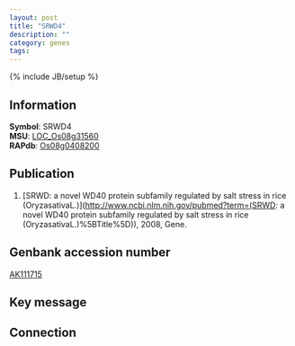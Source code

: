 ```yaml
---
layout: post
title: "SRWD4"
description: ""
category: genes
tags: 
---
```

{% include JB/setup %}

## Information
__Symbol__: SRWD4  
__MSU__: [LOC_Os08g31560](http://rice.plantbiology.msu.edu/cgi-bin/ORF_infopage.cgi?orf=LOC_Os08g31560)  
__RAPdb__: [Os08g0408200](http://rapdb.dna.affrc.go.jp/viewer/gbrowse_details/irgsp1?name=Os08g0408200)  

## Publication
1. [SRWD: a novel WD40 protein subfamily regulated by salt stress in rice (OryzasativaL.)](http://www.ncbi.nlm.nih.gov/pubmed?term=(SRWD: a novel WD40 protein subfamily regulated by salt stress in rice (OryzasativaL.)%5BTitle%5D)), 2008, Gene.

## Genbank accession number
[AK111715](http://www.ncbi.nlm.nih.gov/nuccore/AK111715)

## Key message

## Connection


